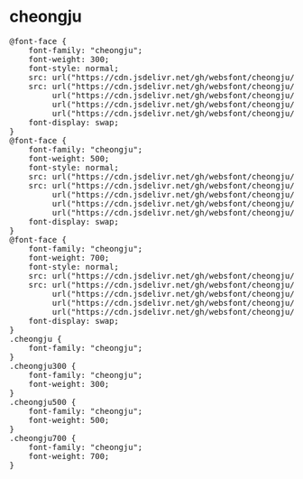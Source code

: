 # cheongju

<pre>
@font-face {
    font-family: "cheongju";
    font-weight: 300;
    font-style: normal;
    src: url("https://cdn.jsdelivr.net/gh/websfont/cheongju/cheongju-Light.eot");
    src: url("https://cdn.jsdelivr.net/gh/websfont/cheongju/cheongju-Light.eot?#iefix") format("embedded-opentype"),
         url("https://cdn.jsdelivr.net/gh/websfont/cheongju/cheongju-Light.woff2") format("woff2"),
         url("https://cdn.jsdelivr.net/gh/websfont/cheongju/cheongju-Light.woff") format("woff"),
         url("https://cdn.jsdelivr.net/gh/websfont/cheongju/cheongju-Light.ttf") format("truetype");
    font-display: swap;
} 
@font-face {
    font-family: "cheongju";
    font-weight: 500;
    font-style: normal;
    src: url("https://cdn.jsdelivr.net/gh/websfont/cheongju/cheongju-Medium.eot");
    src: url("https://cdn.jsdelivr.net/gh/websfont/cheongju/cheongju-Medium.eot?#iefix") format("embedded-opentype"),
         url("https://cdn.jsdelivr.net/gh/websfont/cheongju/cheongju-Medium.woff2") format("woff2"),
         url("https://cdn.jsdelivr.net/gh/websfont/cheongju/cheongju-Medium.woff") format("woff"),
         url("https://cdn.jsdelivr.net/gh/websfont/cheongju/cheongju-Medium.ttf") format("truetype");
    font-display: swap;
} 
@font-face {
    font-family: "cheongju";
    font-weight: 700;
    font-style: normal;
    src: url("https://cdn.jsdelivr.net/gh/websfont/cheongju/cheongju-Bold.eot");
    src: url("https://cdn.jsdelivr.net/gh/websfont/cheongju/cheongju-Bold.eot?#iefix") format("embedded-opentype"),
         url("https://cdn.jsdelivr.net/gh/websfont/cheongju/cheongju-Bold.woff2") format("woff2"),
         url("https://cdn.jsdelivr.net/gh/websfont/cheongju/cheongju-Bold.woff") format("woff"),
         url("https://cdn.jsdelivr.net/gh/websfont/cheongju/cheongju-Bold.ttf") format("truetype");
    font-display: swap;
}
.cheongju {
    font-family: "cheongju";
}
.cheongju300 {
    font-family: "cheongju";
    font-weight: 300;
}
.cheongju500 {
    font-family: "cheongju";
    font-weight: 500;
}
.cheongju700 {
    font-family: "cheongju";
    font-weight: 700;
}
</pre>
